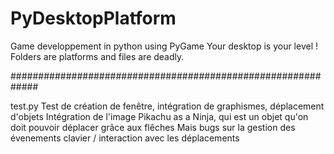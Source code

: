 # PyDesktopPlatform

Game developpement in python using PyGame
Your desktop is your level !
Folders are platforms and files are deadly.

#############################################################

test.py
    Test de création de fenêtre, intégration de graphismes, déplacement d'objets
    Intégration de l'image Pikachu as a Ninja, qui est un objet qu'on doit pouvoir déplacer grâce aux flêches
    Mais bugs sur la gestion des évenements clavier / interaction avec les déplacements
